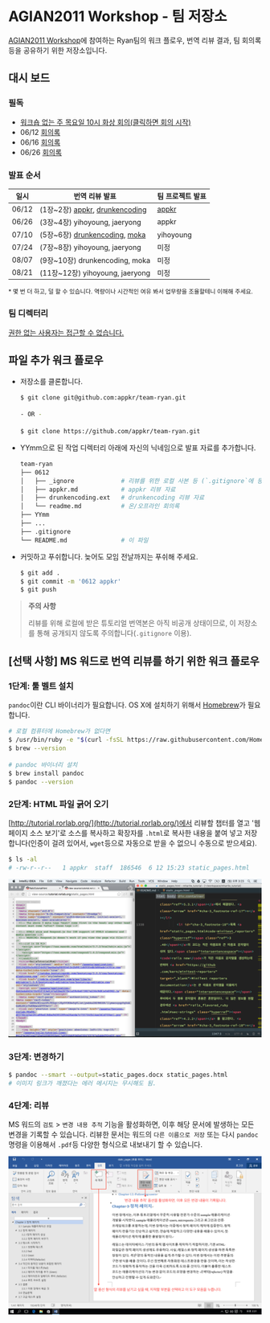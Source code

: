 # AGIAN2011 Workshop - 팀 저장소

[AGIAN2011 Workshop](http://rorlab.org/schedules/1)에 참여하는 Ryan팀의 워크 플로우, 번역 리뷰 결과, 팀 회의록 등을 공유하기 위한 저장소입니다.

## 대시 보드

### 필독

-   [워크숍 없는 주 목요일 10시 화상 회의(클릭하면 회의 시작)](https://meet.jit.si/appkr)
-   06/12 [회의록](0612/readme.md)
-   06/16 [회의록](0616/readme.md)
-   06/26 [회의록](0626/readme.md)

### 발표 순서

일시|번역 리뷰 발표|팀 프로젝트 발표
---|---|---
06/12|(1장~2장) [appkr](0612/appkr.md), [drunkencoding](0612/drunkencoding.md)|[appkr](0612/forum_planning.pdf)
06/26|(3장~4장) yihoyoung, jaeryong|appkr
07/10|(5장~6장) [drunkencoding](0710/drunkencoding.md), [moka](0710/moka.md)|yihoyoung
07/24|(7장~8장) yihoyoung, jaeryong|미정
08/07|(9장~10장) drunkencoding, moka|미정
08/21|(11장~12장) yihoyoung, jaeryong|미정

<small>\* 몇 번 더 하고, 덜 할 수 있습니다. 역량이나 시간적인 여유 봐서 업무량을 조율할테니 이해해 주세요.</small>

### 팀 디렉터리

[권한 없는 사용자는 접근할 수 없습니다.](https://docs.google.com/spreadsheets/d/1Yp_ifpO9leaGFZwGMARUQWAp9hZow-R99jhj_cMX2as)

## 파일 추가 워크 플로우

-   저장소를 클론합니다.

    ```sh
    $ git clone git@github.com:appkr/team-ryan.git

    - OR -

    $ git clone https://github.com/appkr/team-ryan.git
    ```

-   YYmm으로 된 작업 디렉터리 아래에 자신의 닉네임으로 발표 자료를 추가합니다.

    ```sh
    team-ryan
    ├── 0612
    │   ├── _ignore             # 리뷰를 위한 로컬 사본 등 (`.gitignore`에 등록됨)
    │   ├── appkr.md            # appkr 리뷰 자료
    │   ├── drunkencoding.ext   # drunkencoding 리뷰 자료
    │   └── readme.md           # 온/오프라인 회의록
    ├── YYmm
    ├── ...
    ├── .gitignore
    └── README.md               # 이 파일
    ```

-   커밋하고 푸쉬합니다. 늦어도 모임 전날까지는 푸쉬해 주세요.

    ```sh
    $ git add .
    $ git commit -m '0612 appkr'
    $ git push
    ```

> **주의 사항**
>
> 리뷰를 위해 로컬에 받은 튜토리얼 번역본은 아직 비공개 상태이므로, 이 저장소를 통해 공개되지 않도록 주의합니다(`.gitignore` 이용).

## [선택 사항] MS 워드로 번역 리뷰를 하기 위한 워크 플로우

### 1단계: 툴 벨트 설치

`pandoc`이란 CLI 바이너리가 필요합니다. OS X에 설치하기 위해서 [Homebrew](http://brew.sh/)가 필요합니다.

```sh
# 로컬 컴퓨터에 Homebrew가 없다면
$ /usr/bin/ruby -e "$(curl -fsSL https://raw.githubusercontent.com/Homebrew/install/master/install)"
$ brew --version

# pandoc 바이너리 설치
$ brew install pandoc
$ pandoc --version
```

### 2단계: HTML 파일 긁어 오기

[http://tutorial.rorlab.org/](http://tutorial.rorlab.org/)에서 리뷰할 챕터를 열고 '웹 페이지 소스 보기'로 소스를 복사하고 확장자를 `.html`로 복사한 내용을 붙여 넣고 저장합니다(인증이 걸려 있어서, `wget`등으로 자동으로 받을 수 없으니 수동으로 받으세요).

```sh
$ ls -al
# -rw-r--r--   1 appkr  staff  186546  6 12 15:23 static_pages.html
```

![](images/1.png)

### 3단계: 변경하기

```sh
$ pandoc --smart --output=static_pages.docx static_pages.html
# 이미지 링크가 깨졌다는 에러 메시지는 무시해도 됨.
```

### 4단계: 리뷰

MS 워드의 `검토` > `변경 내용 추적` 기능을 활성화하면, 이후 해당 문서에 발생하는 모든 변경을 기록할 수 있습니다. 리뷰한 문서는 워드의 `다른 이름으로 저장` 또는 다시 `pandoc` 명령을 이용해서 `.pdf`등 다양한 형식으로 내보내기 할 수 있습니다.

![](images/2.png)
